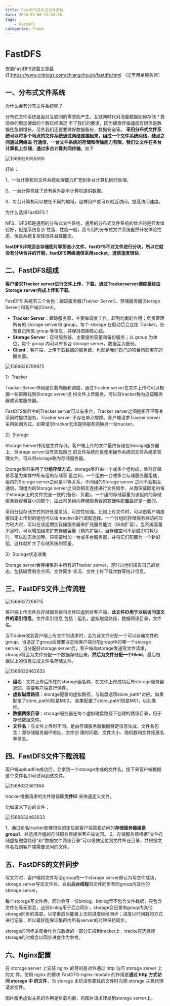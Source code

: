 ```yaml
---
title: FastDFS分布式文件系统
date: 2020-05-06 13:33:16
tags: 
    - FastDFS
categories: Frame
---
```

# FastDFS

安装FastDFS这篇文章最好:<https://www.cnblogs.com/chiangchou/p/fastdfs.html> （这里用单服务器）

## 一、分布式文件系统

为什么会有分布文件系统呢？

分布式文件系统是面对互联网的需求而产生，互联网时代对海量数据如何存储？靠简单的增加硬盘的个数已经满足
不了我们的要求，因为硬盘传输速度有限但是数据在急剧增长，另外我们还要要做好数据备份、数据安全等。
**采用分布式文件系统可以将多个地点的文件系统通过网络连接起来，组成一个文件系统网络，结点之间通过网络进**
**行通信，一台文件系统的存储和传输能力有限，我们让文件在多台计算机上存储，通过多台计算共同传输**。如下

![1566626555590](assets/1566626555590.png)

好处：

1、一台计算机的文件系统处理能力扩充到多台计算机同时处理。

2、一台计算机挂了还有另外副本计算机提供数据。

3、每台计算机可以放在不同的地域，这样用户就可以就近访问，提高访问速度。

为什么选择FastDFS？

NFS、GFS都是通用的分布式文件系统，通用的分布式文件系统的优点的是开发体验好，但是系统复杂
性高、性能一般，而专用的分布式文件系统虽然开发体验性差，但是系统复杂性低并且性能高。

**fastDFS非常适合存储图片等那些小文件，fastDFS不对文件进行分块，所以它就没有分块合并的开销，fastDFS网络通信采用socket，通信速度很快**。

## 二、FastDFS组成

**客户请求Tracker server进行文件上传、下载，通过Trackerserver调度最终由Storage server完成上传和下载**。

FastDFS 系统有三个角色：跟踪服务器(Tracker Server)、存储服务器(Storage Server)和客户端(Client)。

* **Tracker Server**：跟踪服务器，主要做调度工作，起到均衡的作用；负责管理所有的 storage server和 group，每个 storage 在启动后会连接 Tracker，告知自己所属 group 等信息，并保持周期性心跳。
* **Storage Server**：存储服务器，主要提供容量和备份服务；以 group 为单位，每个 group 内可以有多台 storage server，数据互为备份。
* **Client**：客户端，上传下载数据的服务器，也就是我们自己的项目所部署在的服务器。

![1566626799972](assets/1566626799972.png)

1）Tracker

Tracker Server作用是负载均衡和调度，通过Tracker server在文件上传时可以根据一些策略找到Storage server提
供文件上传服务。可以将tracker称为追踪服务器或调度服务器。

FastDFS集群中的Tracker server可以有多台，Tracker server之间是相互平等关系同时提供服务，Tracker server
不存在单点故障。客户端请求Tracker server采用轮询方式，如果请求tracker无法提供服务则换另一台tracker。

2）Storage

Storage Server作用是文件存储，客户端上传的文件最终存储在Storage服务器上，Storage server没有实现自己
的文件系统而是使用操作系统的文件系统来管理文件。可以将storage称为存储服务器。

Storage集群采用了**分组存储方式**。storage集群由一个或多个组构成，集群存储总容量为集群中所有组的存储容
量之和。一个组由一台或多台存储服务器组成，组内的Storage server之间是平等关系，不同组的Storage server
之间不会相互通信，同组内的Storage server之间会相互连接进行文件同步，从而保证同组内每个storage上的文件完全一致的(备份、负载)。一个组的存储容量为该组内的存储服务器容量最小的那个，由此可见组内存储服务器的软硬件配置最好是一致的。

采用分组存储方式的好处是灵活、可控性较强。比如上传文件时，可以由客户端直接指定上传到的组也可以由
tracker进行调度选择。一个分组的存储服务器访问压力较大时，可以在该组增加存储服务器来扩充服务能力（纵向扩容）。当系统容量不足时，可以增加组来扩充存储容量（横向扩容）。当存储空间不足或即将耗尽时，可以动态添加卷。只需要增加一台或多台服务器，并将它们配置为一个新的组，这样就扩大了存储系统的容量。

3）Storage状态收集

Storage server会连接集群中所有的Tracker server，定时向他们报告自己的状态，包括磁盘剩余空间、文件同步
状况、文件上传下载次数等统计信息。

## 三、FastDFS文件上传流程

![1566627269715](assets/1566627269715.png)

客户端上传文件后存储服务器将文件ID返回给客户端，**此文件ID用于以后访问该文件的索引信息**。文件索引信息
包括：组名，虚拟磁盘路径，数据两级目录，文件名。

当Tracker收到客户端上传文件的请求时，会为该文件分配一个可以存储文件的group，当选定了group后就要决定给客户端分配group中的哪一个storage server。当分配好storage server后，客户端向storage发送写文件请求，storage将会为文件分配一个数据存储目录。**然后为文件分配一个fileid**，最后根据以上的信息生成文件名存储文件。

![1566632462633](assets/1566632462633.png)

* **组名**：文件上传后所在的storage组名称，在文件上传成功后有storage服务器返回，需要客户端自行保存。
* **虚拟磁盘路径**：storage配置的虚拟路径，与磁盘选项store_path*对应。如果配置了store_path0则是M00，
  如果配置了store_path1则是M01，以此类推。
* **数据两级目录**：storage服务器在每个虚拟磁盘路径下创建的两级目录，用于存储数据文件。
* **文件名**：与文件上传时不同。是由存储服务器根据特定信息生成，文件名包含：源存储服务器IP地址、文件创
  建时间戳、文件大小、随机数和文件拓展名等信息。

## 四、FastDFS文件下载流程

客户端uploadfile成功后，会拿到一个storage生成的文件名，接下来客户端根据这个文件名即可访问到该文件。

![1566632561364](assets/1566632561364.png)

tracker根据请求的文件路径即**文件ID** 来快速定义文件。

比如请求下边的文件：

![1566632462633](assets/1566632462633.png)

1、通过组名tracker能够很快的定位到客户端需要访问的**存储服务器组是group1**，并选择合适的存储服务器提供客户端访问。
2、存储服务器根据"文件存储虚拟磁盘路径"和"数据文件两级目录"可以很快定位到文件所在目录，并根据文件名找到客户端需要访问的文件。

## 五、FastDFS的文件同步

写文件时，客户端将文件写至group内一个storage server即认为写文件成功，storage server写完文件后，会由**后台线程**将文件同步至同group内其他的storage server。

每个storage写文件后，同时会写一份binlog，binlog里不包含文件数据，只包含文件名等元信息，这份binlog用于后台同步，storage会记录向group内其他storage同步的进度，以便重启后能接上次的进度继续同步；进度以时间戳的方式进行记录，所以最好能保证集群内所有server的时钟保持同步。

storage的同步进度会作为元数据的一部分汇报到tracker上，tracke在选择读storage的时候会以同步进度作为参考。

## 六、Nginx配置

在 storage server 上安装 nginx 的目的是对外通过 http 访问 storage server 上的文 件。使用 nginx 的模块
FastDFS-nginx-module 的作用是**通过 http 方式访问 storage 中 的文件**，当 storage 本机没有要找的文件时向源
storage 主机代理请求文件。

图片服务虚拟主机的作用是负载均衡，将图片请求转发到storage server上。

